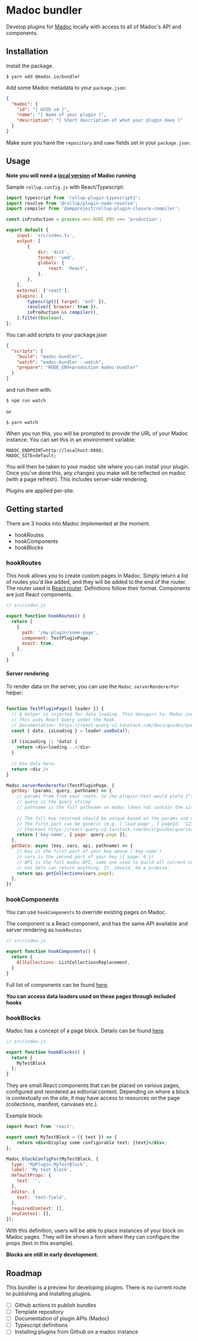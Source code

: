 # Madoc bundler

Develop plugins for [Madoc](https://github.com/digirati-co-uk/madoc-platform) locally with access to all of Madoc's API
and components.

## Installation

Install the package.
```
$ yarn add @madoc.io/bundler
```


Add some Madoc metadata to your `package.json`:
```json
{
  "madoc": {
    "id": "[ UUID v4 ]",
    "name": "[ Name of your plugin ]",
    "description": "[ Short description of what your plugin does ]"
  }
}
```

Make sure you have the `repository` and `name` fields set in your `package.json`.

## Usage

**Note you will need a [local version](https://github.com/digirati-co-uk/madoc-config) of Madoc running**

Sample `rollup.config.js` with React/Typescript:
```js
import typescript from 'rollup-plugin-typescript2';
import resolve from '@rollup/plugin-node-resolve';
import compiler from '@ampproject/rollup-plugin-closure-compiler';

const isProduction = process.env.NODE_ENV === 'production';

export default {
    input: 'src/index.ts',
    output: [
        {
            dir: 'dist',
            format: 'umd',
            globals: {
                react: 'React',
            },
        },
    ],
    external: ['react'],
    plugins: [
        typescript({ target: 'es5' }),
        resolve({ browser: true }),
        isProduction && compiler(),
    ].filter(Boolean),
};
```

You can add scripts to your package.json
```json
{
  "scripts": {
    "build": "madoc-bundler",
    "watch": "madoc-bundler --watch",
    "prepare": "NODE_ENV=production madoc-bundler"
  }
}
```

and run them with:
```
$ npm run watch
```

or
```
$ yarn watch
```

When you run this, you will be prompted to provide the URL of your Madoc instance. You can set this in an environment
variable:
```dotenv
MADOC_ENDPOINT=http://localhost:8888;
MADOC_SITE=default;
```

You will then be taken to your madoc site where you can install your plugin. Once you've done this, any changes you make
will be reflected on madoc (with a page refresh). This includes server-side rendering.

Plugins are applied per-site.

## Getting started
There are 3 hooks into Madoc implemented at the moment.

- hookRoutes
- hookComponents
- hookBlocks

### hookRoutes
This hook allows you to create custom pages in Madoc. Simply return a list of routes you'd like added, and they 
will be added to the end of the router. The router used is [React router](https://github.com/ReactTraining/react-router). Definitions follow their format. Components are just React components. 

```javascript
// src/index.js

export function hookRoutes() {
  return [
    {
      path: '/my-plugin/some-page',
      component: TestPluginPage,
      exact: true,
    },
  ]
}
```

#### Server rendering
To render data on the server, you can use the `Madoc.serverRendererFor` helper:
```javascript

function TestPluginPage({ loader }) {
  // A helper is injected for data loading. This desugars to: Madoc.useData(TestPluginPage);
  // This uses React Query under the hook.
  // Documentation: https://react-query-v2.tanstack.com/docs/guides/queries
  const { data, isLoading } = loader.useData(); 
  
  if (isLoading || !data) {
    return <div>loading...</div>
  }
  
  // Use data here.
  return <div />
}

Madoc.serverRendererFor(TestPluginPage, {
  getKey: (params, query, pathname) => {
    // params from from your route. So /my-plugin/:test would yield {"test": "..."} in params
    // query is the query string
    // pathname is the full pathname on madoc (does not contain the site slug /s/default .. )
    
    // The full key returned should be unique based on the params and query. This will be used for caching.
    // The first part can be generic (e.g. ['load-page', { pageId: '1234' } ])
    // Checkout https://react-query-v2.tanstack.com/docs/guides/queries#array-keys for more details.
    return ['key-name', { page: query.page }];
  },
  getData: async (key, vars, api, pathname) => {
    // Key is the first part of your key above ('key-name')
    // vars is the second part of your key ({ page: 0 })
    // API is the full madoc API, same one used to build all current components.
    // Get data can return anything. It _should_ be a promise.
    return api.getCollections(vars.page);
  },
})
```

### hookComponents
You can use `hookComponents` to override existing pages on Madoc.

The component is a React component, and has the same API available and server rendering as `hookRoutes`
```js
// src/index.js

export function hookComponents() {
  return {
    AllCollections: ListCollectionsReplacement,
  }
}
```

Full list of components can be found [here](https://github.com/digirati-co-uk/madoc-platform/blob/v2/services/madoc-ts/src/frontend/site/components.tsx).

**You can access data loaders used on these pages through included hooks**

### hookBlocks
Madoc has a concept of a page block. Details can be found [here](https://github.com/digirati-co-uk/madoc-platform/pull/269).

```js
// src/index.js

export function hookBlocks() {
  return {
    MyTestBlock
  };
}

```

They are small React components that can be placed on various pages, configured and reordered as editorial content.
Depending on where a block is contextually on the site, it may have access to resources on the page (collections, 
manifest, canvases etc.). 

Example block:
```jsx
import React from 'react';

export const MyTestBlock = ({ text }) => {
    return <div>Display some configurable text: {text}</div>;
};

Madoc.blockConfigFor(MyTestBlock, {
  type: 'MyPlugin.MyTestBlock',
  label: 'My test block',
  defaultProps: {
    text: '',
  },
  editor: {
    text: 'text-field',
  },
  requiredContext: [],
  anyContext: [],
});
```

With this definition, users will be able to place instances of your block on Madoc pages. They will be shown a form
where they can configure the props (text in this example). 

**Blocks are still in early development.**


## Roadmap

This bundler is a preview for developing plugins. There is no current route to publishing and installing plugins.

- [ ] Github actions to publish bundles
- [ ] Template repository
- [ ] Documentation of plugin APIs (Madoc)
- [ ] Typescript definitions
- [ ] Installing plugins from Github on a madoc instance
